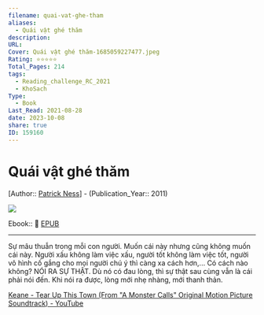 ```yaml
---
filename: quai-vat-ghe-tham
aliases:
  - Quái vật ghé thăm
description: 
URL: 
Cover: Quái vật ghé thăm-1685059227477.jpeg
Rating: ⭐⭐⭐⭐⭐
Total_Pages: 214
tags:
  - Reading_challenge_RC_2021
  - KhoSach
Type:
  - Book
Last_Read: 2021-08-28
date: 2023-10-08
share: true
ID: 159160
---
```


# Quái vật ghé thăm
[Author:: [Patrick Ness](../../Patrick%20Ness.md)] - (Publication_Year:: 2011)

![](https://i.imgur.com/necNZXu.jpg)


Ebook:: 📘 [EPUB](https://onedrive.live.com/download?resid=E92BC60129512289%21146&authkey=!AM7V3XsMlF1slZE)

---

Sự mâu thuẫn trong mỗi con người. Muốn cái này nhưng cũng không muốn cái này. Người xấu không làm việc xấu, người tốt không làm việc tốt, người vô hình cố gắng cho mọi người chú ý thì càng xa cách hơn,... Có cách nào không? NÓI RA SỰ THẬT. Dù nó có đau lòng, thì sự thật sau cùng vẫn là cái phải nói đến. Khi nói ra được, lòng mới nhẹ nhàng, mới thanh thản.

[Keane - Tear Up This Town (From "A Monster Calls" Original Motion Picture Soundtrack) - YouTube](https://www.youtube.com/watch?v=t1w7vMJD_24)